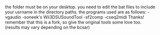 the folder must be on your desktop.
you need to edit the bat files to include your usrname in the directory paths.
the programs used are as follows:
-vgaudio
-soneek's Wii3DSUSoundTool
-sf2comp
-cseq2midi
Thanks!
remember that this is a fork, so give the original tools some love too.
(results may vary depending on the bcsar)
